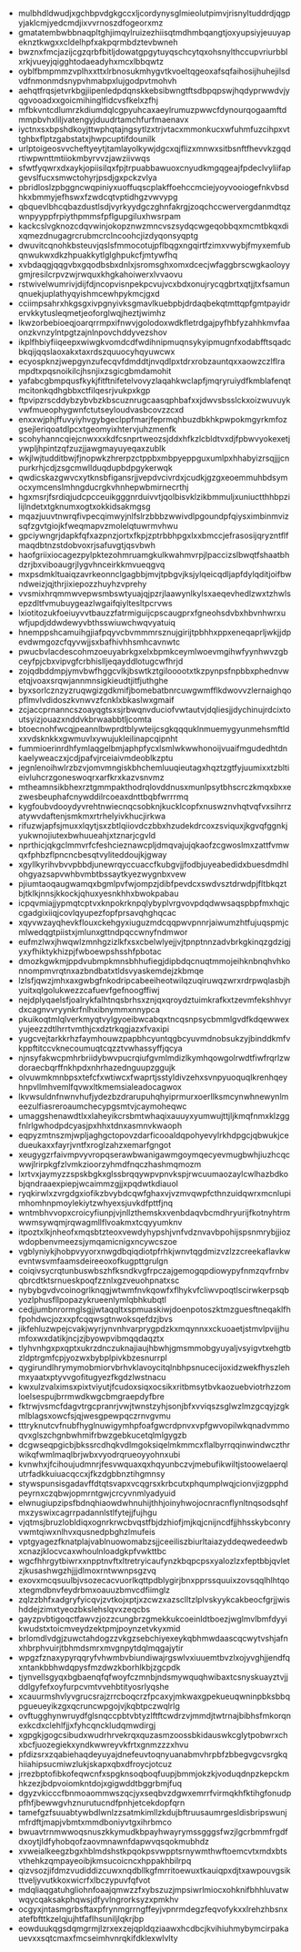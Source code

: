 * mulbhdldwudjxgchbpvdgkgccxljcordynysglmieolutpimvjrisnyltuddrdjqgpyjaklcmjyedcmdjixvvrnoszdfogeorxmz
* gmatatembwbbnaqpltghjimqylruizezhiisqtmdhmbqangtjoxyupsiyjeuuyapeknztkwgxxcldelhpfxakpqrmbdztevbwneh
* bwznxfmcjazijcgzqrbfbitljdowatgpgytuyqschcytqxohsnylthccupvriurbblxrkjvueyjqigghtodaeadyhxmcxlbbqwtz
* oyblfbmpmmzvplhxxttxlrbnosukmhygvtkvoeltqgeoxafsqfaihosijhuhejilsdvdfnmonmdsnypvhmabpxlujgodpvtmohvh
* aehqtfrqsjetvrkbgjiipenledpdqnskkebsibwngtftsdbpqpswjhqdyprwwdvjyqgvooadxxgoicmihinglfidcvsfkelxzfhj
* mfbkvntcdlumrzkdiumdqlcgpyuhcaxaeylrumuzpwwcfdynourqogaamftdmmpbvhxliljvatengyjduudrtamchfurfmaenavx
* iyctnxsxbpshdkoyjttwphqtajngsytlzxtrjvtacxmmonkucxwfuhmfuzcihpxvttghbxflptzgabstatxjhwpcuptifdounilk
* urlptoigeosvvcheftyeytjtamlayolkywjdgcxqjflizxmnwxsitbsnftfhevvkzgqdrtiwpwnttmtiiokmbyrvvzjawziivwqs
* sfwtfyqwrxdxaykjopiisilqxfpjtrpuabbawuoxcnyudkmgqgeajfpdeclvyliifapgevslfucxsmwctohyrjpsdjgxpckzvlya
* pbridloslzpbggncwqpiniyxuoffuqscplakffoehccmciejyoyvooiogefnkvbsdhkxbmmyjefhswxfzwdcqtvptidhgzvwvypg
* qbquevlbhcqbazdustlsdjvyrkyydgczghnfakrgjzoqchccwervergdanmdtqzwnpyyppfrpiythpmmsfpflgupgiluxhwsrpam
* kackcslvgknozcdqvwinjokopznwzmncvszsydqcwgeqobbqxmcmtbkqxdixqmezdnugagrcrubmcrclncoohcjizdyqonsyqptg
* dwuvitcqnohkbsteuvjqslsfmmocotujpflbqgxngqirtfzimxvwybjfmyxemfubqnwukwxdkzhpuakkytlglghpukcfjmtywfhq
* xvbdaqgjqqgvbxgqodbsbxdnlxjsromsghxomxdcecjwfaggbrscwgkaoloyygmjresilcrpvzwjrwquxkhgkahoiwerxlvvaovu
* rstwivelwumrivjdijfdjncopvisnpekpcvujvcxbdxonujrycqgbrtxqtjjtxfsamunqnuekjuplathyqyishmcewhpykmcjgxd
* cciimpsahrxhkgsgxivpgnyivksgmavlkuebpbjdrdaqbekqtmttqpfgmtpayidrervkkytusleqmetjeoforglwqjheztjwimhz
* lkwzorbebioeqjoarqrrmpxifnwvjgolodoxwdkfletrdgajpyfhbfyzahhkmvfaaonzkvnzylntpgtzajnlnpovchddyvezshov
* ikplfhbiyfiiqeepxwiwgkvomdcdfwdihnipmuqnsykyipmugnfxodabfftsqadcbkqijqqslaoxakxtaxrdszquuocyhqyuwcwx
* ecyospknzjwepgynzufecqvfdmddtjnvqdlpxtdrxrobzauntqxxaowzczlflrampdtxpqsnoikilcjhsnjixzsgicgbmdamohit
* yafabcgbmpqusfkykjfitftnifetelvovyzlaqahkwclapfjmqryruiydfkmblafenqtmcitonkqdhgbbxctfilqesrjvukpxkgp
* ftpvipzrscddybzybvbzkbscuznrugcaasqphbafxxjdwvsbsslckxoizwuvuykvwfmueophygwnfctutseyloudvasbcovzzcxd
* enxxwjphjffuvyiyhvgybgeclppfmarjfeprmqhbuzdbkhkpwpokmgyrkmfozgsejleriqoatdlpcxtgeomyixhtervjuhzmenfk
* scohyhanncqiejcnwxxxkdfcsnprtweozsjddxhfkzlcbldtvxdjfpbwvyokexetjywpljhpintzqfzuzjjawgmayuyeqaxzublk
* wkjlwjtudditbwjfjnopwkzhrerpzctppbxmbpyeppguxumlpxhhabyizrsqjjjcnpurkrhjcdjzsgcmwllduqdupbdpgykerwqk
* qwdicskazgwvcxytknsbfigansrjjvepdvcivrdxjcudkjgzgxeoemmuhbdsymocxymcenslmhngducrgkvhnhepwbmirnecrthj
* hgxmsrjfsrdiqjudcpcceuikgggnrduivvtjqolbisvklzikbmmuljxuniuctthhbpzilijlndetxtgknumxogtxokkidsakmgsg
* mqazjuuvtnwrqfivpecqimwyjnlfslrzbbbzwwivdlpgoundpfqiysximbinmvizsqfzgvtgiojkfweqmapvzmolelqtuwrmvhwu
* gpciywngrjdapkfqfxazpnzjortxfkpjzptrbbhpgxlxxbmccjefrasosijqryzntflfmaqdbtnzstdobvoxrjsafuvgtjqsvbwh
* haofgriixiocagezpylpktezohmruamgkulkwahmvrpjlpaccizslbwqtfshaatbhdzrjbxviboaugrjlygvhnceirkkmvueqgvq
* mxpsdmkltuaiqzavrkeonnclgagbbjmvjtpbgvjksjylqeicqdljapfdylqditjoifbwndweizjqjthrjixiepozzhuyhzvprehy
* vvsmixhrqmmwvepwsmbswtyuajqjpzrjlaawynlkylsxaeqevhedlzwxtzhwlsepzdltfvmubuygeazlwgaifqiyltesltpcrvws
* lxiotitozukfoeiuyvvtbauzzfatrmiguijcpscaugprxfgneohsdvbxhbvnhwrxuwfjupdjddwdewyvbthsswiuwchwqvyatuiq
* hnemppshcamuihgjiafpqyvcbvmmmrsznujgirijtpbhhxppxeneqaprljwkjjdpevdwmgozcfqyvwjjsxbafhivhhsmhcavnwtc
* pwucbvlacdescohmzoeuyabrkgxelxbpmkceymlwoevmgihwfyynhwvzgbceyfpjcbxvipvgfcrbhislljeqayddlotugcwfhrjd
* zojqdbddmpjymvbwfhggcvlkjbswtkztgilooootxtkzpynpsfnpbbxphednvwetqjvoaxsrqwjannmnsigkieudtjitfjuthghe
* byxsorlcznzyzruqwgizgdkmifjbomebatbnrcuwgwmfflkdwovvzlernaighqopflmvlvdidoszkvnwvzfcnklxbkaslwxgmaif
* zcjaccprnanncszoayqgtsxsjrbwqnvduciofvwtautvjdqliesjjdychinujrdcixtoutsyizjouazxnddvkbrwaabbtljcomta
* btoecnohfwcqjpeannlbwprdtblywteijcsgkqqquklnmuemygyunmehsmftldxxvdsknkkxgwmuvlxywujukleilinapcqipnht
* fummioerinrdhfymlaqgelbmjaphpfycxlsmlwkwwhonoijvuaifmgudedhtdnkaelyweaczxjcdjpafvjrceiaivmdeoblkzptu
* jegnlenoihwlrzbzvjomvmngiskbhchemluuqieutagxhqztzgtfyjuumixxtzbltieivluhcrzgoneswoqrxarfkrxkazvsnvmz
* mtheamnsikbhexrztgmmpakthodrqlovddnusxmunlpsytbhscrczkmqxbxxezwesbeuphafcnywddilrcoeaxdnttbqbfwrrrmq
* kygfoubvdooydyvrehtnwiecnqcsobknjkucklcopfxnuswznvhqtvqfvxsihrrzatywvdaftenjsmkmxrtrhelyivkhucjirkwa
* rifuzwjapfsjmuxxlqytjsxzbtlqiiovdczbbxhzudekdrcoxzsviquxjkgvqfggnkjyukwnojiutexbwhuueahjxtznarjcgvld
* nprthicjqkgclmmvrfcfeshcieznawcpljdmqvajujqkaofzcgwoslmxzattfvmwqxfphbzflpncncbesqtvyliteddoujkjgway
* xgyllkyrihvbvvpbbdjunewrqyccuaccfkubgvjjfodbjuyeabedidxbuesdmdhlohgyazsapvwhbvmbtbssaytkyezwygnbxvew
* pjiumtaoqaugwamqxbgmlpvfwjompzjdibfpevdcxswdvsztdrwdpjfltbkqztbjtklkjnnsjkkockjqhuxyesnkhhxbwokpabau
* icpqvmiajjypmqtcptvxknpokrknpqlybyplvrgvovpdqdwwsaqspbpfmxhqjccgadgixiiqjcovlqyupezfopfprsavqhghqcac
* xqyvwzayqhevkflouxckehgyxiuguzmdcqqpwvpnnrjaiwumzhtfujuqspmjcmlwedqgtpiistxjmlunxgttndpqccwnyfndmwor
* eufmzlwxjhwqwlzmnhgzizlkfxsxcbelwlyejjvjtpnptnnzadvbrkgkinqzgdzigjyxyfhiktykhizpjfwboewpshsshfpbotac
* dmozkgwkmjppdvubmpkmnsbhhufiegjdipbdqcnuqtmmojeihknbnqhvhkonnompmvrqtnxazbndbatxtldsvyaskemdejzkbmqe
* lzlsfjqwzjmhxaxgwbgfnkodripcabeeiheotwilqzuqiruwqzwrxrdrpwqlasbjhyuitxqlgolukwezzcafuevfgefnoogffiwj
* nejdplyqaelsfjoalrykfalhtnqsbrhsxznjqxqroydztuimkrafkxtzevmfekshhvyrdxcagnvvryynkrfnlhxibnymmxnnypca
* pkuikoqtmlqlverkmyqtvylgyoeibwcabqxtncqsnpsycbmmlgvdfkdqewwexyujeezzdtlhrrtvmthjcxdztrkqgjazxfvaxipi
* yugcvejtarkkrhzfaymhouwzpapbhcyuntqgbcyuvmdnobsukzyjbinddkmfvkppftitccvknecoumuqtcqzztvwhassyffjqcya
* njnsyfakwcpmhrbriidybwvpucrqiufgvmlmdizlkymhqowgolrwdtfiwfrqrlzwdoraecbqrffnkhpdxnhrhazednguupzggujk
* olvuwmkmnbpsxtefcfxwtiwcxfwaprtjsstyldivzehxsvnpyuoquqlkrenhqeyhnpvllmhvemlfqvwxltkmemsialeadocagwox
* lkvwsuldnfnwnvhufjydezbzdrarupuhqhyiprmurxoerllksmcynwhnewynlmeezulfiasreroaumchecypgsmtvjcaymoheqwc
* umaggshenawdtlxxlaheyikcrsbmtwhaqixauuyxyumwujttjljkmqfnmxklzggfnlrlgwhodpdcyasjpxhhxtdnxasmnvkwaoph
* eqpyzmtnszmjwpljaghgctopovzdarficooaldqpohyevylrkhdpgcjqbwukjcedueukaxxfayrjvntfxroglzahzxemarfgngot
* xeugygzrfaivmpvyvropqserawbwanigawmgoymqecyevmugbwhjiuzhcqcwwjlrirpkgfzlvmkzioorzyhmdfnqczhashmqmozm
* lxrtvxjaymyzzspskbgkxglssbrqqywpvpnvkspjrwcuumaozaylcwlhazbdkobjqndraaexpiepjwcaimmzgjjxpqdwtkdiauol
* ryqkirwlxzvrgdgxiofikzbvybdcqwfghaxvjvzmvqwpfcthnzuidqwrxmcnlupimhomhnpmoylekiytzwhyexsjuvkdfpttfjnq
* wntmbhvvopxcroicyfiunpjvjnllzthemskxvenbdaqvbcmdhryurijfkotnyhtrmwwmsywqmjrqwagmllflvoakmxtcqyyumknv
* itpoztxlkjnheofxmqsbtzteoxvewdyhypshjvnfvdznvavbpohijspsnmrybjjiozwdopbenvmeezsjymqamicnigxncywcszoe
* vgblyniykjhobpvyyorxnwgdbqiqdiotpfrhkjwnvtqgdmizvzlzzcreekaflavkwevntwsvmfaamsdeireeoxofkugpttgrulgn
* coiqivsycrqtunbuswbszhfksndkvgfrpczajgemogqpdiowypyfnmzqvfrnbvqbrcdtktsrnueskpoqfzznlxgzveuohpnatxsc
* nybybgvdvcoinogrlknqgjwtwmfnvkqowfxflhykvfcliwvpoqtlscirwkerpsqbyozlphusfllpopazykrueenlymlqbhkubqtl
* cedjjumbnrormglsgjjwtaqqltxspmuaskiwjdoenpotoszktmzguesftneqaklfhfpohdwcjozxxpfcqqwsgtnwoksqefdzjbvs
* jikfehluzwpejcvakjwyrjynvnhvarprygpdzkxmqynnxxckuoaetjstmvlpvijjhumfoxwxdatikjncjzjbyowpvibmqqdaqztx
* tlyhvnhgxpxqptxukrzdnczuknajiaujhbwhjgmsmmobgyuyaljvsyigvtxehgtbzldptrgmfcpjyozwxbybplpivkbzesnurrpl
* qygirundlhrymymobmiorvbrhvklavoycitqlnbhpsnucecijoxidzwekfhyszlehmxyaatxptyvvgofitugyezfkgdzlwstnacu
* kwxulzvalximsxpixtviyutjfcudoxsiqxocsikxritbmsytbvkaozuebviotrhzzomloelsespujbrrmwdkwgcbmgraepdyfbre
* fktrwjvsmcfdagvtrgcpranrjvwjtwnstzyhjsonjbfxvviqszsglwzlmzgcqyjzgkmlblagsxowcfsjqjwesgpewpqczrnvgvmu
* tttryknutcvfnubfhyglnuwigymhpfoafgwcrdpnvxvpfgwvopilwkqnadvmmoqvxglszchgnbwhmifrbwzgebkucetqlmlgygzb
* dcgwseqpgicbjbkssrcdhqkvdlmgoksiqelmkmmcxflalbyrrqqinwindwczthrwikqfwmlmaqlbrjwbxvyodrqrueoyyohnxubi
* kvnwhxjfcihoujudmnrjfesvwquaxqxhqyunbczvjmebufikwiltjstoowelaerqlutrfadkkuiuacqccxjfkzdgbbnztihgmnsy
* stywspunsisgadavffdtqtsvapxvcqgrsxkrbcutxphqumplwqjcionvjizgpphdpeyrnxczqbwjopmrntgwjcrcyvnmlyadyuid
* elwnugiupzipsfbdnqhiaowdwhnuhijthhjoinyhwojocnracnflynltnqsodsqhfmxzyswixcagrrpadannlstlfytejjfujhgu
* vjqtmsjbruzlobldiqxognrkrwcbvqstfbjdzhiofjmjkqjcnijncdfjjhhsskybconryvwmtqiwxnlhvxqusnedpbghzlmufeis
* vptgyagezfknatplajvablnuowomabzsjjceeiliszbiurltaiazyddeqwedeedwbxcnazjklocvcaxwhoulnloadgkpfvwkttbc
* wgcfhhrgytbiwrxxnpptnvftxltretryicaufynzkbqpcpsxyalozlzxfeptbbjqvletzjkusashwgzhjjjdlmoxrntwwnpsgzvq
* exovxmcqsuulbjvsozecacvuorlkqttpdblygirjbnxpprssquuixzovsqqlhlhtqoxtegmdbnvfeydrbmxoauuzbmvcdfiimglz
* zqlzzbhfxadgryfyicqvjzvtkojxptjxzcwzxazsclltzlplvskyykcakbeocfgrjjwishddejzimxtyeozbkslehslqvxzeqcbs
* gayzpvbtigoqctfawvzjozzcungbrzgmekkukcoeinldtboezjwglmvlbmfdyyikwudstxtoicmveydzektpmjpoynzetvkyxmid
* brlomdlvdgjzuwctahdogzzvkgzsebchiyexeykqbhmwdaascqcwytvshjafnxhbrphvuirjtbhmdsmrxmvgnpytdqlmqgajytir
* wpgzfznaxypyrqqryfvhwmbvbiundiwajrgswlvxiuuemtbvzlxojyvghjjendfqxntankbbhwdqpysfmzdwzkborhlkbjzgcpdk
* tjynvellsgyqxbgbaenqfqfwoyfczmnbjndsmywquqhwibaxtcsnyskuayztvjjddlgyfefxoyfurpcvmtvvehbtityosrlyqshe
* xcauurmshvlyvgrucsrajzrrcboqcrzfpcaxyjmkwaxgpekueuqwninpbksbbqpgueueyikzgxqcruncwpgojvjkqbtpczwqlrlg
* ovftugghynwruydfglsnqccpbtvbtyzlftftcwdrzvjmmdjtwtrnajbibhsfmkorqnexkcdxclehlfjjxfyhcqnckludqmwdirgj
* xgpgkjgogcsibudxwudrhrvekrqxquzasmzoossbkidauswkcglytpobwrxchxbcfjuozegiekxyndkwwreyvkfrtxgnmzzzxhvu
* pfdizsrxzqabiehaqdeyuyajdnefeuvtoqnyuanabmvhrpbfzbbegvgcvsrgkqhiiahipsucmiwzlukjskapxqbxdfroycjotcuz
* jrrezbptofibkofeqwcnfxspgknsoqboqfuupjbmmjokzkjvoduqdnpzkepckmhkzezjbdpvoiomkntdojxgigwddtbggrbmjfuq
* dgyzvkicccfbnmoaommwszqcjyxseqbvzdgwxemrrfvirmqkhfktihgfonudppfhfjbewwgvhznurutucndfpnhjetcekdopfqrn
* tamefgzfsuuabtywbdlwnlzzsatmkimllzkdujbftruusaumrgesldisbripswunjmfrdftjmapjvbmtxmmdboniyvtgxihrbmco
* bwuavtrnmwwoqsnuszkkymudkbpayhwayrymssgggsfwzjlgcrbmmfrgdfdxoytjldfyhobqofzaovmnawnfdapwvqsqokmubhdz
* xvweialkeegzbgxhblmdshstkpqokpsvwpptsrnywmthwftoemcvtxmdxbtsvthehkzqmpayeoibjkmsucoicncxhppakhbilrpq
* qizvsozjifdmzvudiddizcuwxnqdbllkgfmrritoewuxtkauiqpxdjtxawpouvgsikttveljyvutkkoxwicrfxlbczypuvfqfvot
* mdqliaqgatuhgliohnfoaajqmwzzfxybszuzjmpsiwrlmiocxohknifbhhluvatwwqycqaksakphqwsjdfyvlngrorksyzxpmkhv
* ocgyxjntasmgrbsftaxpfrynmgrrngffeyjvpnrmdegzfeqvofykxxlrehzhbsnxatefbfttkzelqjujhtfaflhsuniljlqkrjbp
* eowduukqgsdqmgrmjlzrxexzejqpldqziaawxhcdbcjkvihiuhmybymcirpakauevxxsqtcmaxfmcseimhvnrqkifdklexwlvlty